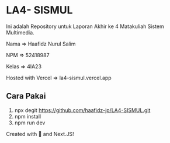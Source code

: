 # LA4- SISMUL

Ini adalah Repository untuk Laporan Akhir ke 4 Matakuliah Sistem Multimedia.

Nama  => Haafidz Nurul Salim

NPM   => 52418987

Kelas => 4IA23

Hosted with Vercel => la4-sismul.vercel.app

## Cara Pakai

1. npx degit https://github.com/haafidz-jp/LA4-SISMUL.git
2. npm install
3. npm run dev

Created with 💖 and Next.JS!
